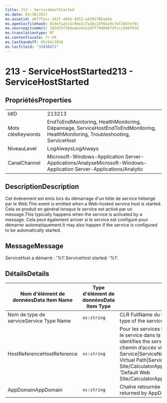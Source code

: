 ```yaml
---
title: 213 - ServiceHostStarted
ms.date: 03/30/2017
ms.assetid: a6f7facc-342f-46bb-9d52-a470178ba6bb
ms.openlocfilehash: 819efa2e13c94e2c7a16c24f6ba9c7ef2b87ef8c
ms.sourcegitcommit: 3d5d33f384eeba41b2dff79d096f47ccc8d8f03d
ms.translationtype: MT
ms.contentlocale: fr-FR
ms.lasthandoff: 05/04/2018
ms.locfileid: "33458472"
---
```

# <a name="213---servicehoststarted"></a><span data-ttu-id="597ca-102">213 - ServiceHostStarted</span><span class="sxs-lookup"><span data-stu-id="597ca-102">213 - ServiceHostStarted</span></span>
## <a name="properties"></a><span data-ttu-id="597ca-103">Propriétés</span><span class="sxs-lookup"><span data-stu-id="597ca-103">Properties</span></span>  
  
|||  
|-|-|  
|<span data-ttu-id="597ca-104">Id</span><span class="sxs-lookup"><span data-stu-id="597ca-104">ID</span></span>|<span data-ttu-id="597ca-105">213</span><span class="sxs-lookup"><span data-stu-id="597ca-105">213</span></span>|  
|<span data-ttu-id="597ca-106">Mots clés</span><span class="sxs-lookup"><span data-stu-id="597ca-106">Keywords</span></span>|<span data-ttu-id="597ca-107">EndToEndMonitoring, HealthMonitoring, Dépannage, ServiceHost</span><span class="sxs-lookup"><span data-stu-id="597ca-107">EndToEndMonitoring, HealthMonitoring, Troubleshooting, ServiceHost</span></span>|  
|<span data-ttu-id="597ca-108">Niveau</span><span class="sxs-lookup"><span data-stu-id="597ca-108">Level</span></span>|<span data-ttu-id="597ca-109">LogAlways</span><span class="sxs-lookup"><span data-stu-id="597ca-109">LogAlways</span></span>|  
|<span data-ttu-id="597ca-110">Canal</span><span class="sxs-lookup"><span data-stu-id="597ca-110">Channel</span></span>|<span data-ttu-id="597ca-111">Microsoft-Windows-Application Server-Applications/Analyse</span><span class="sxs-lookup"><span data-stu-id="597ca-111">Microsoft-Windows-Application Server-Applications/Analytic</span></span>|  
  
## <a name="description"></a><span data-ttu-id="597ca-112">Description</span><span class="sxs-lookup"><span data-stu-id="597ca-112">Description</span></span>  
 <span data-ttu-id="597ca-113">Cet événement est émis lors du démarrage d'un hôte de service hébergé par le Web.</span><span class="sxs-lookup"><span data-stu-id="597ca-113">This event is emitted when a Web-hosted service host is started.</span></span> <span data-ttu-id="597ca-114">Cela se produit en général lorsque le service est activé par un message.</span><span class="sxs-lookup"><span data-stu-id="597ca-114">This typically happens when the service is activated by a message.</span></span> <span data-ttu-id="597ca-115">Cela peut également arriver si le service est configuré pour démarrer automatiquement.</span><span class="sxs-lookup"><span data-stu-id="597ca-115">It may also happen if the service is configured to be automatically started.</span></span>  
  
## <a name="message"></a><span data-ttu-id="597ca-116">Message</span><span class="sxs-lookup"><span data-stu-id="597ca-116">Message</span></span>  
 <span data-ttu-id="597ca-117">ServiceHost a démarré : '%1'.</span><span class="sxs-lookup"><span data-stu-id="597ca-117">ServiceHost started: '%1'.</span></span>  
  
## <a name="details"></a><span data-ttu-id="597ca-118">Détails</span><span class="sxs-lookup"><span data-stu-id="597ca-118">Details</span></span>  
  
|<span data-ttu-id="597ca-119">Nom d'élément de données</span><span class="sxs-lookup"><span data-stu-id="597ca-119">Data Item Name</span></span>|<span data-ttu-id="597ca-120">Type d'élément de données</span><span class="sxs-lookup"><span data-stu-id="597ca-120">Data Item Type</span></span>|<span data-ttu-id="597ca-121">Description</span><span class="sxs-lookup"><span data-stu-id="597ca-121">Description</span></span>|  
|--------------------|--------------------|-----------------|  
|<span data-ttu-id="597ca-122">Nom de type de service</span><span class="sxs-lookup"><span data-stu-id="597ca-122">Service Type Name</span></span>|`xs:string`|<span data-ttu-id="597ca-123">CLR FullName du type de l'implémentation de service.</span><span class="sxs-lookup"><span data-stu-id="597ca-123">The CLR FullName of the type of the service implementation.</span></span>|  
|<span data-ttu-id="597ca-124">HostReference</span><span class="sxs-lookup"><span data-stu-id="597ca-124">HostReference</span></span>|`xs:string`|<span data-ttu-id="597ca-125">Pour les services hébergés par le Web, ce champ identifie de manière unique le service dans la hiérarchie Web.</span><span class="sxs-lookup"><span data-stu-id="597ca-125">For Web hosted services, this field uniquely identifies the service in the Web hierarchy.</span></span> <span data-ttu-id="597ca-126">Son format est défini en tant que ' chemin d’accès virtuel de Site Web nom Application&#124;chemin d’accès virtuel du Service&#124;ServiceName'.</span><span class="sxs-lookup"><span data-stu-id="597ca-126">Its format is defined as 'Web Site Name Application Virtual Path&#124;Service Virtual Path&#124;ServiceName'.</span></span> <span data-ttu-id="597ca-127">Exemple : ' Default Web Site/CalculatorApplication&#124;/CalculatorService.svc&#124;CalculatorService ».</span><span class="sxs-lookup"><span data-stu-id="597ca-127">Example: 'Default Web Site/CalculatorApplication&#124;/CalculatorService.svc&#124;CalculatorService'.</span></span>|  
|<span data-ttu-id="597ca-128">AppDomain</span><span class="sxs-lookup"><span data-stu-id="597ca-128">AppDomain</span></span>|`xs:string`|<span data-ttu-id="597ca-129">Chaîne retournée par AppDomain.CurrentDomain.FriendlyName.</span><span class="sxs-lookup"><span data-stu-id="597ca-129">The string returned by AppDomain.CurrentDomain.FriendlyName.</span></span>|
